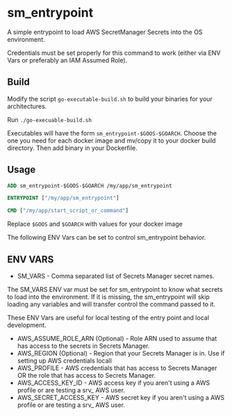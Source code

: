 # sm_entrypoint

A simple entrypoint to load AWS SecretManager Secrets into the OS environment.

Credentials must be set properly for this command to work (either via ENV Vars or preferably an IAM Assumed Role).

## Build

Modify the script `go-executable-build.sh` to build your binaries for your architectures.

Run `./go-execuable-build.sh`

Executables will have the form `sm_entrypoint-$GOOS-$GOARCH`.  Choose the one you need for each docker image and mv/copy it to your docker
build directory.  Then add binary in your Dockerfile.

## Usage

```Dockerfile
ADD sm_entrypoint-$GOOS-$GOARCH /my/app/sm_entrypoint

ENTRYPOINT ["/my/app/sm_entrypoint"]

CMD ["/my/app/start_script_or_command"]
```
Replace `$GOOS` and `$GOARCH` with values for your docker image

The following ENV Vars can be set to control sm_entrypoint behavior.
## ENV VARS

- SM_VARS - Comma separated list of Secrets Manager secret names.

The SM_VARS ENV var must be set for sm_entrypoint to know what secrets to load into the environment. If it is missing, the
sm_entrypoint will skip loading any variables and will transfer control the command passed to it.

These ENV Vars are useful for local testing of the entry point and local development.

- AWS_ASSUME_ROLE_ARN (Optional) - Role ARN used to assume that has access to the secrets in Secrets Manager.
- AWS_REGION (Optional) - Region that your Secrets Manager is in.  Use if setting up AWS credentials locall
- AWS_PROFILE - AWS credentials that has access to Secrets Manager OR the role that has access to Secrets Manager.
- AWS_ACCESS_KEY_ID - AWS access key if you aren't using a AWS profile or are testing a srv_ AWS user.
- AWS_SECRET_ACCESS_KEY - AWS secret key if you aren't using a AWS profile or are testing a srv_ AWS user.
